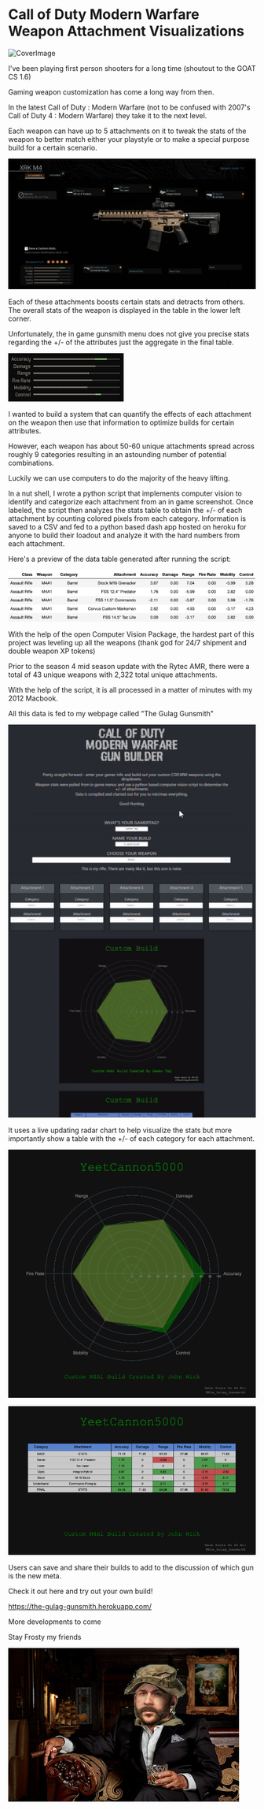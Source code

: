 # Call of Duty Modern Warfare Weapon Attachment Visualizations

![CoverImage](images/cover-small.gif)

I've been playing first person shooters for a long time (shoutout to the GOAT CS 1.6)

Gaming weapon customization has come a long way from then.

In the latest Call of Duty : Modern Warfare (not to be confused with 2007's Call of Duty 4 : Modern Warfare) they take it to the next level.

Each weapon can have up to 5 attachments on it to tweak the stats of the weapon to better match either your playstyle or to make a special purpose build for a certain scenario.

![Example](images/example.png)

Each of these attachments boosts certain stats and detracts from others.  The overall stats of the weapon is displayed in the table in the lower left corner.

Unfortunately, the in game gunsmith menu does not give you precise stats regarding the +/- of the attributes just the aggregate in the final table.

![Example](images/stats_table.png)

I wanted to build a system that can quantify the effects of each attachment on the weapon then use that information to optimize builds for certain attributes.

However, each weapon has about 50-60 unique attachments spread across roughly 9 categories resulting in an astounding number of potential combinations.

Luckily we can use computers to do the majority of the heavy lifting.

In a nut shell, I wrote a python script that implements computer vision to identify and categorize each attachment from an in game screenshot.  Once labeled, the script then analyzes the stats table to obtain the +/- of each attachment by counting colored pixels from each category.  Information is saved to a CSV and fed to a python based dash app hosted on heroku for anyone to build their loadout and analyze it with the hard numbers from each attachment.

Here's a preview of the data table generated after running the script:

![Example](images/csv_example.png)

With the help of the open Computer Vision Package, the hardest part of this project was leveling up all the weapons (thank god for 24/7 shipment and double weapon XP tokens)

Prior to the season 4 mid season update with the Rytec AMR, there were a total of 43 unique weapons with 2,322 total unique attachments.

With the help of the script, it is all processed in a matter of minutes with my 2012 Macbook.

All this data is fed to my webpage called "The Gulag Gunsmith"

![Gulag Gunsmith](images/website.gif)

It uses a live updating radar chart to help visualize the stats but more importantly show a table with the +/- of each category for each attachment.

![Gulag Gunsmith Radar](images/gg_radar.png)

![Gulag Gunsmith Stats](images/gg_stats_table.png)


Users can save and share their builds to add to the discussion of which gun is the new meta.

Check it out here and try out your own build!

https://the-gulag-gunsmith.herokuapp.com/

More developments to come

Stay Frosty my friends

![mostinteresting](images/MostInterestingCaptain.png)